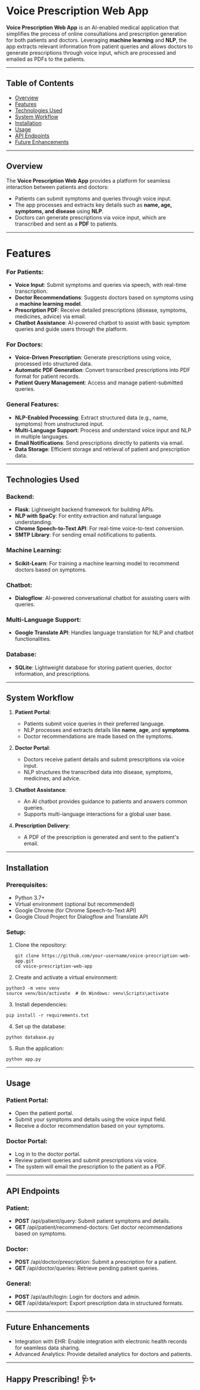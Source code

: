 # Voice Prescription Web App

**Voice Prescription Web App** is an AI-enabled medical application that simplifies the process of online consultations and prescription generation for both patients and doctors. Leveraging **machine learning** and **NLP**, the app extracts relevant information from patient queries and allows doctors to generate prescriptions through voice input, which are processed and emailed as PDFs to the patients.

---

## Table of Contents

- [Overview](#overview)
- [Features](#features)
- [Technologies Used](#technologies-used)
- [System Workflow](#system-workflow)
- [Installation](#installation)
- [Usage](#usage)
- [API Endpoints](#api-endpoints)
- [Future Enhancements](#future-enhancements)

---

## Overview

The **Voice Prescription Web App** provides a platform for seamless interaction between patients and doctors:
- Patients can submit symptoms and queries through voice input.
- The app processes and extracts key details such as **name, age, symptoms, and disease** using **NLP**.
- Doctors can generate prescriptions via voice input, which are transcribed and sent as a **PDF** to patients.

---

# Features

### For Patients:
- **Voice Input**: Submit symptoms and queries via speech, with real-time transcription.
- **Doctor Recommendations**: Suggests doctors based on symptoms using a **machine learning model**.
- **Prescription PDF**: Receive detailed prescriptions (disease, symptoms, medicines, advice) via email.
- **Chatbot Assistance**: AI-powered chatbot to assist with basic symptom queries and guide users through the platform.

### For Doctors:
- **Voice-Driven Prescription**: Generate prescriptions using voice, processed into structured data.
- **Automatic PDF Generation**: Convert transcribed prescriptions into PDF format for patient records.
- **Patient Query Management**: Access and manage patient-submitted queries.

### General Features:
- **NLP-Enabled Processing**: Extract structured data (e.g., name, symptoms) from unstructured input.
- **Multi-Language Support**: Process and understand voice input and NLP in multiple languages.
- **Email Notifications**: Send prescriptions directly to patients via email.
- **Data Storage**: Efficient storage and retrieval of patient and prescription data.

---

## Technologies Used

### Backend:
- **Flask**: Lightweight backend framework for building APIs.
- **NLP with SpaCy**: For entity extraction and natural language understanding.
- **Chrome Speech-to-Text API**: For real-time voice-to-text conversion.
- **SMTP Library**: For sending email notifications to patients.

### Machine Learning:
- **Scikit-Learn**: For training a machine learning model to recommend doctors based on symptoms.

### Chatbot:
- **Dialogflow**: AI-powered conversational chatbot for assisting users with queries.

### Multi-Language Support:
- **Google Translate API**: Handles language translation for NLP and chatbot functionalities.

### Database:
- **SQLite**: Lightweight database for storing patient queries, doctor information, and prescriptions.

---

## System Workflow

1. **Patient Portal**:
   - Patients submit voice queries in their preferred language.
   - NLP processes and extracts details like **name**, **age**, and **symptoms**.
   - Doctor recommendations are made based on the symptoms.

2. **Doctor Portal**:
   - Doctors receive patient details and submit prescriptions via voice input.
   - NLP structures the transcribed data into disease, symptoms, medicines, and advice.

3. **Chatbot Assistance**:
   - An AI chatbot provides guidance to patients and answers common queries.
   - Supports multi-language interactions for a global user base.

4. **Prescription Delivery**:
   - A PDF of the prescription is generated and sent to the patient's email.

---

## Installation

### Prerequisites:
- Python 3.7+
- Virtual environment (optional but recommended)
- Google Chrome (for Chrome Speech-to-Text API)
- Google Cloud Project for Dialogflow and Translate API

### Setup:
1. Clone the repository:
   ```
   git clone https://github.com/your-username/voice-prescription-web-app.git
   cd voice-prescription-web-app
   ```

2. Create and activate a virtual environment:
```
python3 -m venv venv
source venv/bin/activate  # On Windows: venv\Scripts\activate
```

3. Install dependencies:
```
pip install -r requirements.txt
```

4. Set up the database:
```
python database.py
```

5. Run the application:
```
python app.py
```
---

## Usage

### Patient Portal:
- Open the patient portal.
- Submit your symptoms and details using the voice input field.
- Receive a doctor recommendation based on your symptoms.

### Doctor Portal:
- Log in to the doctor portal.
- Review patient queries and submit prescriptions via voice.
- The system will email the prescription to the patient as a PDF.

---

## API Endpoints

### Patient:
- **POST** /api/patient/query: Submit patient symptoms and details.
- **GET** /api/patient/recommend-doctors: Get doctor recommendations based on symptoms.

### Doctor:
- **POST** /api/doctor/prescription: Submit a prescription for a patient.
- **GET** /api/doctor/queries: Retrieve pending patient queries.

### General:
- **POST** /api/auth/login: Login for doctors and admin.
- **GET** /api/data/export: Export prescription data in structured formats.

---

## Future Enhancements
- Integration with EHR: Enable integration with electronic health records for seamless data sharing.
- Advanced Analytics: Provide detailed analytics for doctors and patients.

---

## Happy Prescribing! 🩺✨

